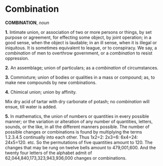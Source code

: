 # Combination

**COMBINATION**, _noun_

**1.** Intimate union, or association of two or more persons or things, by set purpose or agreement, for effecting some object, by joint operation; in a good sense, when the object is laudable; in an ill sense, when it is illegal or iniquitous. It is sometimes equivalent to league, or to conspiracy. We say, a _combination_ of men to overthrow government, or a _combination_ to resist oppression.

**2.** An assemblage; union of particulars; as a _combination_ of circumstances.

**3.** Commixture; union of bodies or qualities in a mass or compound; as, to make new compounds by new combinations.

**4.** Chimical union; union by affinity.

Mix dry acid of tartar with dry carbonate of potash; no _combination_ will ensue, till water is added.

**5.** In mathematics, the union of numbers or quantities in every possible manner; or the variation or alteration of any number of quantities, letters, sounds, or the like, in all the different manners possible. The number of possible changes or combinations is found by multiplying the terms 1.2.3.4.5 continually into each other. Thus 1x2=2: 2x3=6: 6x4=24: 24x5=120. etc. So the permutations of five quantities amount to 120. The changes that may be rung on twelve bells amount to 479,001,600. And the twenty four letters of the alphabet admit of 62,044,840,173,323,943,936,000 changes or combinations.